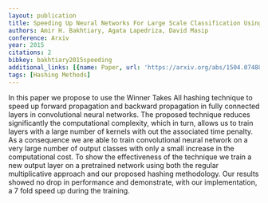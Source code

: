 ```yaml
---
layout: publication
title: Speeding Up Neural Networks For Large Scale Classification Using WTA Hashing
authors: Amir H. Bakhtiary, Agata Lapedriza, David Masip
conference: Arxiv
year: 2015
citations: 2
bibkey: bakhtiary2015speeding
additional_links: [{name: Paper, url: 'https://arxiv.org/abs/1504.07488'}]
tags: [Hashing Methods]
---
```

In this paper we propose to use the Winner Takes All hashing technique to
speed up forward propagation and backward propagation in fully connected layers
in convolutional neural networks. The proposed technique reduces significantly
the computational complexity, which in turn, allows us to train layers with a
large number of kernels with out the associated time penalty.
  As a consequence we are able to train convolutional neural network on a very
large number of output classes with only a small increase in the computational
cost. To show the effectiveness of the technique we train a new output layer on
a pretrained network using both the regular multiplicative approach and our
proposed hashing methodology. Our results showed no drop in performance and
demonstrate, with our implementation, a 7 fold speed up during the training.
